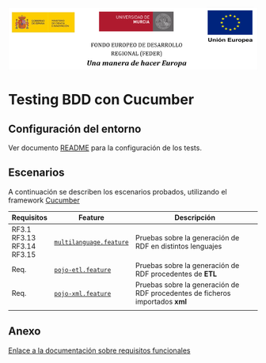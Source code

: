 ![](../images/logos_feder.png)

# Testing BDD con Cucumber

## Configuración del entorno

Ver documento [README](https://github.com/HerculesCRUE/ib-asio-docs-/blob/master/entregables_hito_2/testing/testing.md) para la configuración de los tests.

## Escenarios

A continuación se describen los escenarios probados, utilizando el framework [Cucumber](https://cucumber.io/docs/cucumber/)

| Requisitos                                                | Feature                                                     | Descripción                                                                                                                                          |
| ----------------------------------------------------------- | ----------------------------------------------------------- | ---------------------------------------------------------------------------------------------------------------------------------------------------- |
RF3.1<br>RF3.13<br>RF3.14<br>RF3.15<br>	| [`multilanguage.feature`](../src/test/features/multilanguage.feature) | Pruebas sobre la generación de RDF en distintos lenguajes  
Req.| [`pojo-etl.feature`](../src/test/features/pojo-etl.feature)           | Pruebas sobre la generación de RDF procedentes de **ETL**                                                                                            |
Req.| [`pojo-xml.feature`](../src/test/features/pojo-xml.feature)           | Pruebas sobre la generación de RDF procedentes de ficheros importados **xml**                                                                        |
                                                                                          |





## Anexo



[Enlace a la documentación sobre requisitos funcionales](https://github.com/HerculesCRUE/ib-asio-docs-/blob/master/entregables_hito_1/12-An%C3%A1lisis/Requisitos/Documents/Requisitos%20funcionales.md)



